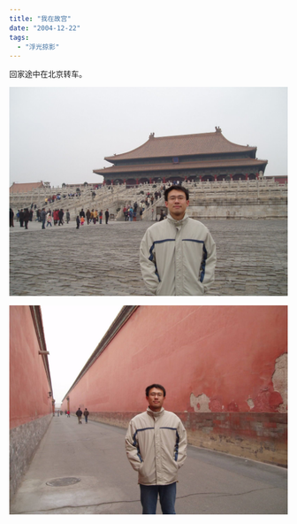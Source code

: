 ```yaml
---
title: "我在故宫"
date: "2004-12-22"
tags: 
  - "浮光掠影"
---
```


回家途中在北京转车。

![](PC180143.JPG)

![](PC180144.JPG)

